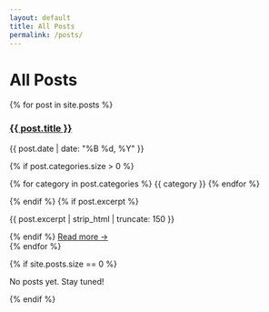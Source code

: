 ```yaml
---
layout: default
title: All Posts
permalink: /posts/
---
```


# All Posts

<div class="posts-list">
  {% for post in site.posts %}
    <article class="post-preview">
      <h3><a href="{{ post.url }}">{{ post.title }}</a></h3>
      <p class="post-meta">{{ post.date | date: "%B %d, %Y" }}</p>
      {% if post.categories.size > 0 %}
        <p class="post-categories">
          {% for category in post.categories %}
            <span class="category-tag">{{ category }}</span>
          {% endfor %}
        </p>
      {% endif %}
      {% if post.excerpt %}
        <p class="post-excerpt">{{ post.excerpt | strip_html | truncate: 150 }}</p>
      {% endif %}
      <a href="{{ post.url }}" class="read-more">Read more →</a>
    </article>
  {% endfor %}
</div>

{% if site.posts.size == 0 %}
  <p>No posts yet. Stay tuned!</p>
{% endif %}
